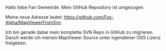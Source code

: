 Hallo liebe Fan Gemeinde. Mein GitHub Repository ist umgezogen.

Meine neue Adresse lautet: https://github.com/Fox-Alpha/MapViewerFromSvn

Ich bin gerade dabei mein komplette SVN Repo in GitHub zu migrieren.
Danch werde ich meinen MapViewer Source unter irgendeiner OSS Lizenz freigeben.
